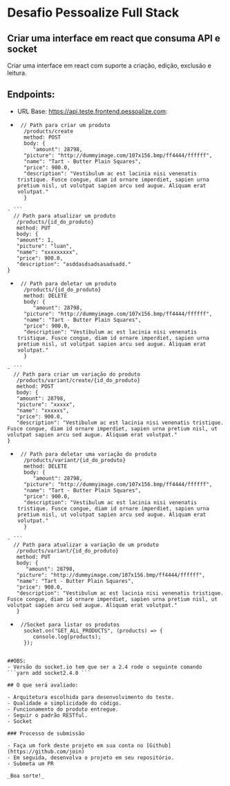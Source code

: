 # Desafio Pessoalize Full Stack

## Criar uma interface em react que consuma API e socket

Criar uma interface em react com suporte a criação, edição, exclusão e leitura.

## Endpoints:

- URL Base: https://api.teste.frontend.pessoalize.com: 

- ```
   // Path para criar um produto
    /products/create
	method: POST
	body: {
	   "amount": 28798,
    "picture": "http://dummyimage.com/107x156.bmp/ff4444/ffffff",
    "name": "Tart - Butter Plain Squares",
    "price": 900.0,
    "description": "Vestibulum ac est lacinia nisi venenatis tristique. Fusce congue, diam id ornare imperdiet, sapien urna pretium nisl, ut volutpat sapien arcu sed augue. Aliquam erat volutpat."
	}
 ```
- ```
   // Path para atualizar um produto
    /products/{id_do_produto}
	method: PUT
	body: {
    "amount": 1,
    "picture": "luan",
    "name": "xxxxxxxxx",
    "price": 900.0,
    "description": "asddasdsadsasadsadd."
}
 ```
- ```
   // Path para deletar um produto
    /products/{id_do_produto}
	method: DELETE
	body: {
	   "amount": 28798,
    "picture": "http://dummyimage.com/107x156.bmp/ff4444/ffffff",
    "name": "Tart - Butter Plain Squares",
    "price": 900.0,
    "description": "Vestibulum ac est lacinia nisi venenatis tristique. Fusce congue, diam id ornare imperdiet, sapien urna pretium nisl, ut volutpat sapien arcu sed augue. Aliquam erat volutpat."
	}
 ```
- ```
   // Path para criar um variação do produto
    /products/variant/create/{id_do_produto}
	method: POST
	body: {
    "amount": 28798,
    "picture": "xxxxx",
    "name": "xxxxxs",
    "price": 900.0,
    "description": "Vestibulum ac est lacinia nisi venenatis tristique. Fusce congue, diam id ornare imperdiet, sapien urna pretium nisl, ut volutpat sapien arcu sed augue. Aliquam erat volutpat."
}
 ```
- ```
   // Path para deletar uma variação do produto
    /products/variant/{id_do_produto}
	method: DELETE
	body: {
	   "amount": 28798,
    "picture": "http://dummyimage.com/107x156.bmp/ff4444/ffffff",
    "name": "Tart - Butter Plain Squares",
    "price": 900.0,
    "description": "Vestibulum ac est lacinia nisi venenatis tristique. Fusce congue, diam id ornare imperdiet, sapien urna pretium nisl, ut volutpat sapien arcu sed augue. Aliquam erat volutpat."
	}
 ```
- ```
   // Path para atualizar a variação de um produto
    /products/variant/{id_do_produto}
	method: PUT
	body: {
	   "amount": 28798,
    "picture": "http://dummyimage.com/107x156.bmp/ff4444/ffffff",
    "name": "Tart - Butter Plain Squares",
    "price": 900.0,
    "description": "Vestibulum ac est lacinia nisi venenatis tristique. Fusce congue, diam id ornare imperdiet, sapien urna pretium nisl, ut volutpat sapien arcu sed augue. Aliquam erat volutpat."
	}
 ```
- ```
   //Socket para listar os produtos
    socket.on("GET_ALL_PRODUCTS", (products) => {
       console.log(products);
    });
 ```

##OBS: 
- Versão do socket.io tem que ser a 2.4 rode o seguinte comando 
```yarn add socket2.4.0 ```

## O que será avaliado:

- Arquitetura escolhida para desenvolvimento do teste.
- Qualidade e simplicidade do código.
- Funcionamento do produto entregue.
- Seguir o padrão RESTful.
- Socket

### Processo de submissão

- Faça um fork deste projeto em sua conta no [Github](https://github.com/join)
- Em seguida, desenvolva o projeto em seu repositório.
- Submeta um PR

_Boa sorte!_
